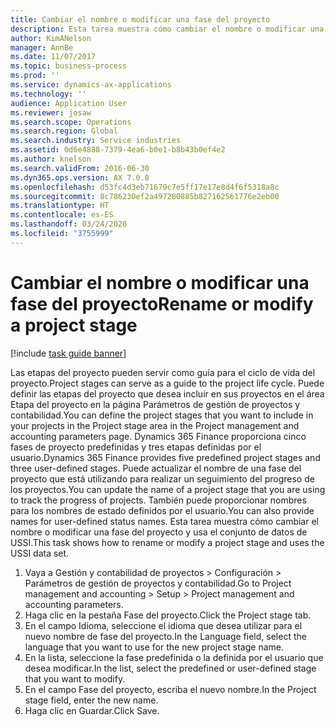 ```yaml
---
title: Cambiar el nombre o modificar una fase del proyecto
description: Esta tarea muestra cómo cambiar el nombre o modificar una fase del proyecto.
author: KimANelson
manager: AnnBe
ms.date: 11/07/2017
ms.topic: business-process
ms.prod: ''
ms.service: dynamics-ax-applications
ms.technology: ''
audience: Application User
ms.reviewer: josaw
ms.search.scope: Operations
ms.search.region: Global
ms.search.industry: Service industries
ms.assetid: 0d6e4888-7379-4ea6-b0e1-b8b43b0ef4e2
ms.author: knelson
ms.search.validFrom: 2016-06-30
ms.dyn365.ops.version: AX 7.0.0
ms.openlocfilehash: d53fc4d3eb71679c7e5ff17e17e8d4f6f5318a8c
ms.sourcegitcommit: 8c786230ef2a497280885b827162561776e2eb00
ms.translationtype: HT
ms.contentlocale: es-ES
ms.lasthandoff: 03/24/2020
ms.locfileid: "3755999"
---
```

# <a name="rename-or-modify-a-project-stage"></a><span data-ttu-id="79885-103">Cambiar el nombre o modificar una fase del proyecto</span><span class="sxs-lookup"><span data-stu-id="79885-103">Rename or modify a project stage</span></span>

[!include [task guide banner](../../includes/task-guide-banner.md)]

<span data-ttu-id="79885-104">Las etapas del proyecto pueden servir como guía para el ciclo de vida del proyecto.</span><span class="sxs-lookup"><span data-stu-id="79885-104">Project stages can serve as a guide to the project life cycle.</span></span> <span data-ttu-id="79885-105">Puede definir las etapas del proyecto que desea incluir en sus proyectos en el área Etapa del proyecto en la página Parámetros de gestión de proyectos y contabilidad.</span><span class="sxs-lookup"><span data-stu-id="79885-105">You can define the project stages that you want to include in your projects in the Project stage area in the Project management and accounting parameters page.</span></span> <span data-ttu-id="79885-106">Dynamics 365 Finance proporciona cinco fases de proyecto predefinidas y tres etapas definidas por el usuario.</span><span class="sxs-lookup"><span data-stu-id="79885-106">Dynamics 365 Finance provides five predefined project stages and three user-defined stages.</span></span> <span data-ttu-id="79885-107">Puede actualizar el nombre de una fase del proyecto que está utilizando para realizar un seguimiento del progreso de los proyectos.</span><span class="sxs-lookup"><span data-stu-id="79885-107">You can update the name of a project stage that you are using to track the progress of projects.</span></span> <span data-ttu-id="79885-108">También puede proporcionar nombres para los nombres de estado definidos por el usuario.</span><span class="sxs-lookup"><span data-stu-id="79885-108">You can also provide names for user-defined status names.</span></span> <span data-ttu-id="79885-109">Esta tarea muestra cómo cambiar el nombre o modificar una fase del proyecto y usa el conjunto de datos de USSI.</span><span class="sxs-lookup"><span data-stu-id="79885-109">This task shows how to rename or modify a project stage and uses the USSI data set.</span></span>

1. <span data-ttu-id="79885-110">Vaya a Gestión y contabilidad de proyectos > Configuración > Parámetros de gestión de proyectos y contabilidad.</span><span class="sxs-lookup"><span data-stu-id="79885-110">Go to Project management and accounting > Setup > Project management and accounting parameters.</span></span>
2. <span data-ttu-id="79885-111">Haga clic en la pestaña Fase del proyecto.</span><span class="sxs-lookup"><span data-stu-id="79885-111">Click the Project stage tab.</span></span>
3. <span data-ttu-id="79885-112">En el campo Idioma, seleccione el idioma que desea utilizar para el nuevo nombre de fase del proyecto.</span><span class="sxs-lookup"><span data-stu-id="79885-112">In the Language field, select the language that you want to use for the new project stage name.</span></span>
4. <span data-ttu-id="79885-113">En la lista, seleccione la fase predefinida o la definida por el usuario que desea modificar.</span><span class="sxs-lookup"><span data-stu-id="79885-113">In the list, select the predefined or user-defined stage that you want to modify.</span></span> 
5. <span data-ttu-id="79885-114">En el campo Fase del proyecto, escriba el nuevo nombre.</span><span class="sxs-lookup"><span data-stu-id="79885-114">In the Project stage field, enter the new name.</span></span>
6. <span data-ttu-id="79885-115">Haga clic en Guardar.</span><span class="sxs-lookup"><span data-stu-id="79885-115">Click Save.</span></span>
